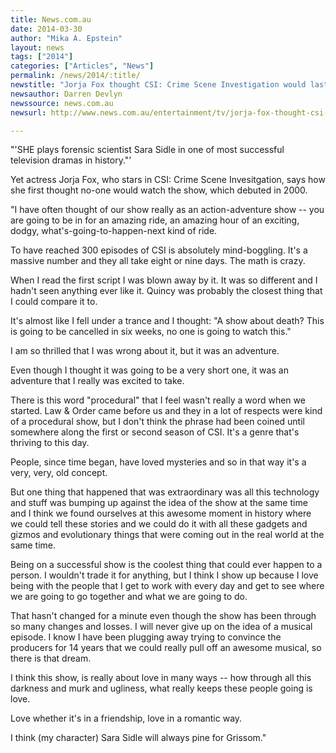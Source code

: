 ```yaml
---
title: News.com.au
date: 2014-03-30
author: "Mika A. Epstein"
layout: news
tags: ["2014"]
categories: ["Articles", "News"]
permalink: /news/2014/:title/
newstitle: "Jorja Fox thought CSI: Crime Scene Investigation would last six weeks"
newsauthor: Darren Devlyn  
newssource: news.com.au  
newsurl: http://www.news.com.au/entertainment/tv/jorja-fox-thought-csi-crime-scene-investigation-would-last-six-weeks/story-e6frfmyi-1226867996661  

---
```


"'SHE plays forensic scientist Sara Sidle in one of most successful television dramas in history."'

Yet actress Jorja Fox, who stars in CSI: Crime Scene Invesitgation, says how she first thought no-one would watch the show, which debuted in 2000.

"I have often thought of our show really as an action-adventure show -- you are going to be in for an amazing ride, an amazing hour of an exciting, dodgy, what's-going-to-happen-next kind of ride.

To have reached 300 episodes of CSI is absolutely mind-boggling. It's a massive number and they all take eight or nine days. The math is crazy.  

When I read the first script I was blown away by it. It was so different and I hadn't seen anything ever like it. Quincy was probably the closest thing that I could compare it to.

It's almost like I fell under a trance and I thought: "A show about death? This is going to be cancelled in six weeks, no one is going to watch this."

I am so thrilled that I was wrong about it, but it was an adventure.

Even though I thought it was going to be a very short one, it was an adventure that I really was excited to take.

There is this word "procedural" that I feel wasn't really a word when we started. Law & Order came before us and they in a lot of respects were kind of a procedural show, but I don't think the phrase had been coined until somewhere along the first or second season of CSI. It's a genre that's thriving to this day.

People, since time began, have loved mysteries and so in that way it's a very, very, old concept.

But one thing that happened that was extraordinary was all this technology and stuff was bumping up against the idea of the show at the same time and I think we found ourselves at this awesome moment in history where we could tell these stories and we could do it with all these gadgets and gizmos and evolutionary things that were coming out in the real world at the same time.

Being on a successful show is the coolest thing that could ever happen to a person. I wouldn't trade it for anything, but I think I show up because I love being with the people that I get to work with every day and get to see where we are going to go together and what we are going to do.

That hasn't changed for a minute even though the show has been through so many changes and losses. I will never give up on the idea of a musical episode. I know I have been plugging away trying to convince the producers for 14 years that we could really pull off an awesome musical, so there is that dream.

I think this show, is really about love in many ways -- how through all this darkness and murk and ugliness, what really keeps these people going is love.

Love whether it's in a friendship, love in a romantic way.  

I think (my character) Sara Sidle will always pine for Grissom."
